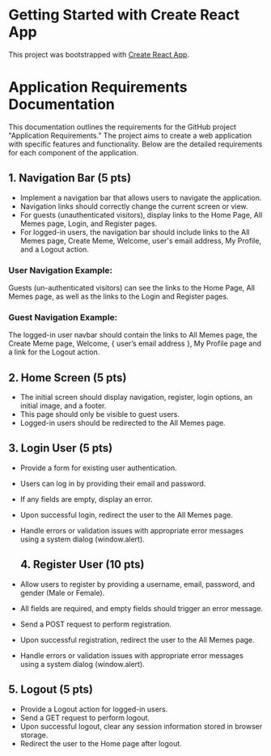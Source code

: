 # Getting Started with Create React App

This project was bootstrapped with [Create React App](https://github.com/facebook/create-react-app).

# Application Requirements Documentation

This documentation outlines the requirements for the GitHub project "Application Requirements." The project aims to create a web application with specific features and functionality. Below are the detailed requirements for each component of the application.

## 1. Navigation Bar (5 pts)

- Implement a navigation bar that allows users to navigate the application.
- Navigation links should correctly change the current screen or view.
- For guests (unauthenticated visitors), display links to the Home Page, All Memes page, Login, and Register pages.
- For logged-in users, the navigation bar should include links to the All Memes page, Create Meme, Welcome, user's email address, My Profile, and a Logout action.

### User Navigation Example:
Guests (un-authenticated visitors) can see the links to the Home Page, All Memes page, as well as the links to the Login and Register pages. 

### Guest Navigation Example:
The logged-in user navbar should contain the links to All Memes page, the Create Meme page, Welcome, { user’s email address }, My Profile page and a link for the Logout action.

## 2. Home Screen (5 pts)

- The initial screen should display navigation, register, login options, an initial image, and a footer.
- This page should only be visible to guest users.
- Logged-in users should be redirected to the All Memes page.

## 3. Login User (5 pts)

- Provide a form for existing user authentication.
- Users can log in by providing their email and password.
- If any fields are empty, display an error.
- Upon successful login, redirect the user to the All Memes page.
- Handle errors or validation issues with appropriate error messages using a system dialog (window.alert).

  ## 4. Register User (10 pts)

- Allow users to register by providing a username, email, password, and gender (Male or Female).
- All fields are required, and empty fields should trigger an error message.
- Send a POST request to perform registration.
- Upon successful registration, redirect the user to the All Memes page.
- Handle errors or validation issues with appropriate error messages using a system dialog (window.alert).

## 5. Logout (5 pts)

- Provide a Logout action for logged-in users.
- Send a GET request to perform logout.
- Upon successful logout, clear any session information stored in browser storage.
- Redirect the user to the Home page after logout.
